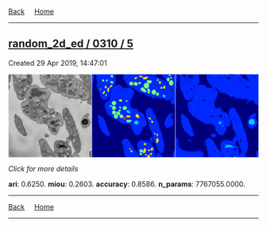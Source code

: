
[Back](..)&nbsp;&nbsp;&nbsp;&nbsp;&nbsp;[Home](https://leapmanlab.github.io/snapshots)

---

<div class="summary"><a href="5"><h2>random_2d_ed / 0310 / 5</h2></a><p>Created 29 Apr 2019, 14:47:01
</p><a href="5"><img src="5/media/summary.png" align="center"></a><p>
<i>Click for more details</i>
</p></div>

**ari**: 0.6250. **miou**: 0.2603. **accuracy**: 0.8586. **n_params**: 7767055.0000. 

---

[Back](..)&nbsp;&nbsp;&nbsp;&nbsp;&nbsp;[Home](https://leapmanlab.github.io/snapshots)

---